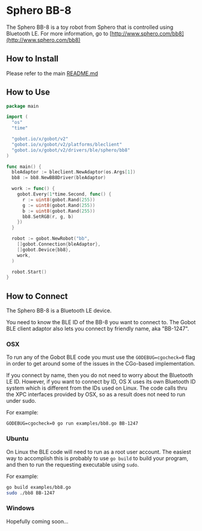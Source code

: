 # Sphero BB-8

The Sphero BB-8 is a toy robot from Sphero that is controlled using Bluetooth LE. For more information, go to [http://www.sphero.com/bb8](http://www.sphero.com/bb8)

## How to Install

Please refer to the main [README.md](https://github.com/hybridgroup/gobot/blob/release/README.md)

## How to Use

```go
package main

import (
  "os"
  "time"

  "gobot.io/x/gobot/v2"
  "gobot.io/x/gobot/v2/platforms/bleclient"
  "gobot.io/x/gobot/v2/drivers/ble/sphero/bb8"
)

func main() {
  bleAdaptor := bleclient.NewAdaptor(os.Args[1])
  bb8 := bb8.NewBB8Driver(bleAdaptor)

  work := func() {
    gobot.Every(1*time.Second, func() {
      r := uint8(gobot.Rand(255))
      g := uint8(gobot.Rand(255))
      b := uint8(gobot.Rand(255))
      bb8.SetRGB(r, g, b)
    })
  }

  robot := gobot.NewRobot("bb",
    []gobot.Connection{bleAdaptor},
    []gobot.Device{bb8},
    work,
  )

  robot.Start()
}
```

## How to Connect

The Sphero BB-8 is a Bluetooth LE device.

You need to know the BLE ID of the BB-8 you want to connect to. The Gobot BLE client adaptor also lets you connect by
friendly name, aka "BB-1247".

### OSX

To run any of the Gobot BLE code you must use the `GODEBUG=cgocheck=0` flag in order to get around some of the issues in
the CGo-based implementation.

If you connect by name, then you do not need to worry about the Bluetooth LE ID. However, if you want to connect by ID,
OS X uses its own Bluetooth ID system which is different from the IDs used on Linux. The code calls thru the XPC interfaces
provided by OSX, so as a result does not need to run under sudo.

For example:

`GODEBUG=cgocheck=0 go run examples/bb8.go BB-1247`

### Ubuntu

On Linux the BLE code will need to run as a root user account. The easiest way to accomplish this is probably to use
`go build` to build your program, and then to run the requesting executable using `sudo`.

For example:

```sh
go build examples/bb8.go
sudo ./bb8 BB-1247
```

### Windows

Hopefully coming soon...
